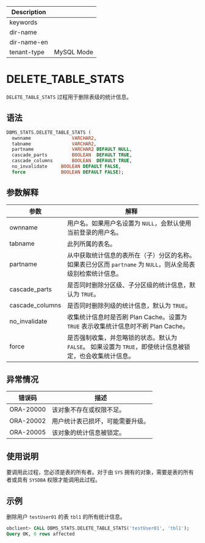 | Description   |                 |
|---------------|-----------------|
| keywords      |                 |
| dir-name      |                 |
| dir-name-en   |                 |
| tenant-type   | MySQL Mode      |

# DELETE_TABLE_STATS 

`DELETE_TABLE_STATS` 过程用于删除表级的统计信息。

## 语法 

```sql
DBMS_STATS.DELETE_TABLE_STATS (
  ownname               VARCHAR2, 
  tabname               VARCHAR2, 
  partname              VARCHAR2 DEFAULT NULL,
  cascade_parts         BOOLEAN  DEFAULT TRUE, 
  cascade_columns       BOOLEAN  DEFAULT TRUE,
  no_invalidate     BOOLEAN DEFAULT FALSE,
  force             BOOLEAN DEFAULT FALSE);
```



## 参数解释 

|       参数       |                               解释                              |
|-----------------|-----------------------------------------------------------------|
| ownname         | 用户名。如果用户名设置为 `NULL`，会默认使用当前登录的用户名。              |
| tabname         | 此列所属的表名。                                                        |
| partname        | 从中获取统计信息的表所在（子）分区的名称。如果表已分区而 `partname` 为 `NULL`，则从全局表级别检索统计信息。 |
| cascade_parts   | 是否同时删除分区级、子分区级的统计信息，默认为 `TRUE`。                     |
| cascade_columns | 是否同时删除列级的统计信息，默认为 `TRUE`。                                 |
| no_invalidate| 收集统计信息时是否刷 Plan Cache。设置为 `TRUE` 表示收集统计信息时不刷 Plan Cache。|
| force            | 是否强制收集，并忽略锁的状态。默认为 `FALSE`。 如果设置为 `TRUE`，即使统计信息被锁定，也会收集统计信息。  |



## 异常情况 

|    错误码    |        描述     |
|-----------|------------------|
| ORA-20000 | 该对象不存在或权限不足。     |
| ORA-20002 | 用户统计表已损坏，可能需要升级。 |
| ORA-20005 | 该对象的统计信息被锁定。     |



## 使用说明 

要调用此过程，您必须是表的所有者。对于由 `SYS` 拥有的对象，需要是表的所有者或具有 `SYSDBA` 权限才能调用此过程。

## 示例 

删除用户 `testUser01` 的表 `tbl1` 的所有统计信息。

```sql
obclient> CALL DBMS_STATS.DELETE_TABLE_STATS('testUser01', 'tbl1');
Query OK, 0 rows affected
```